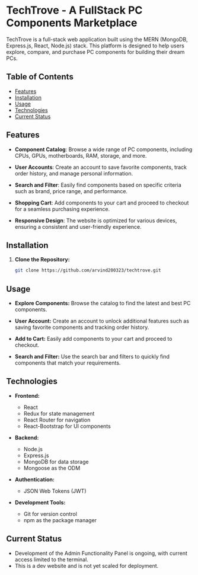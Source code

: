 # TechTrove - A FullStack PC Components Marketplace

TechTrove is a full-stack web application built using the MERN (MongoDB, Express.js, React, Node.js) stack. This platform is designed to help users explore, compare, and purchase PC components for building their dream PCs.

## Table of Contents

- [Features](#features)
- [Installation](#installation)
- [Usage](#usage)
- [Technologies](#technologies)
- [Current Status](#currentstatus)

## Features

- **Component Catalog**: Browse a wide range of PC components, including CPUs, GPUs, motherboards, RAM, storage, and more.

- **User Accounts**: Create an account to save favorite components, track order history, and manage personal information.

- **Search and Filter**: Easily find components based on specific criteria such as brand, price range, and performance.

- **Shopping Cart**: Add components to your cart and proceed to checkout for a seamless purchasing experience.

- **Responsive Design**: The website is optimized for various devices, ensuring a consistent and user-friendly experience.

## Installation

1. **Clone the Repository:**
   ```bash
   git clone https://github.com/arvind200323/techtrove.git

## Usage

- **Explore Components:**
  Browse the catalog to find the latest and best PC components.

- **User Account:**
  Create an account to unlock additional features such as saving favorite components and tracking order history.

- **Add to Cart:**
  Easily add components to your cart and proceed to checkout.

- **Search and Filter:**
  Use the search bar and filters to quickly find components that match your requirements.

## Technologies

- **Frontend:**
  - React
  - Redux for state management
  - React Router for navigation
  - React-Bootstrap for UI components

- **Backend:**
  - Node.js
  - Express.js
  - MongoDB for data storage
  - Mongoose as the ODM

- **Authentication:**
  - JSON Web Tokens (JWT)

- **Development Tools:**
  - Git for version control
  - npm as the package manager
 
## Current Status

   - Development of the Admin Functionality Panel is ongoing, with current access limited to the terminal.
   - This is a dev website and is not yet scaled for deployment.



